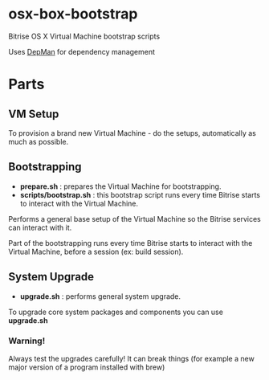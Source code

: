 osx-box-bootstrap
=================

Bitrise OS X Virtual Machine bootstrap scripts

Uses [DepMan](https://github.com/viktorbenei/depman) for dependency management


# Parts


## VM Setup

To provision a brand new Virtual Machine - do the setups, automatically as much as possible.


## Bootstrapping

* **prepare.sh** : prepares the Virtual Machine for bootstrapping.
* **scripts/bootstrap.sh** : this bootstrap script runs every time Bitrise starts to interact with the Virtual Machine.

Performs a general base setup of the Virtual Machine so the Bitrise services can interact with it.

Part of the bootstrapping runs every time Bitrise starts to interact with the Virtual Machine, before a session (ex: build session).



## System Upgrade

* **upgrade.sh** : performs general system upgrade.

To upgrade core system packages and components you can use **upgrade.sh**

### Warning!

Always test the upgrades carefully! It can break things (for example a new major version of a program installed with brew)